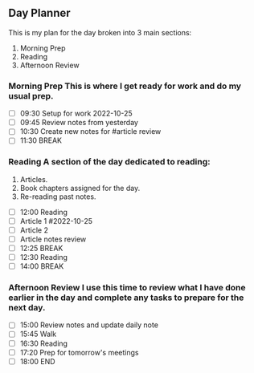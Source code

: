 
## Day Planner 
This is my plan for the day broken into 3 main sections: 
1. Morning Prep 
2. Reading 
3. Afternoon Review 

### Morning Prep This is where I get ready for work and do my usual prep. 
- [ ] 09:30 Setup for work 2022-10-25
- [ ] 09:45 Review notes from yesterday 
- [ ] 10:30 Create new notes for #article review 
- [ ] 11:30 BREAK

### Reading A section of the day dedicated to reading: 
1. Articles. 
2. Book chapters assigned for the day.
3. Re-reading past notes. 

- [ ] 12:00 Reading
- [ ] Article 1  #2022-10-25
- [ ] Article 2 
- [ ] Article notes review 
- [ ] 12:25 BREAK 
- [ ] 12:30 Reading 
- [ ] 14:00 BREAK 

### Afternoon Review I use this time to review what I have done earlier in the day and complete any tasks to prepare for the next day. 
- [ ] 15:00 Review notes and update daily note 
- [ ] 15:45 Walk 
- [ ] 16:30 Reading 
- [ ] 17:20 Prep for tomorrow's meetings
- [ ] 18:00 END